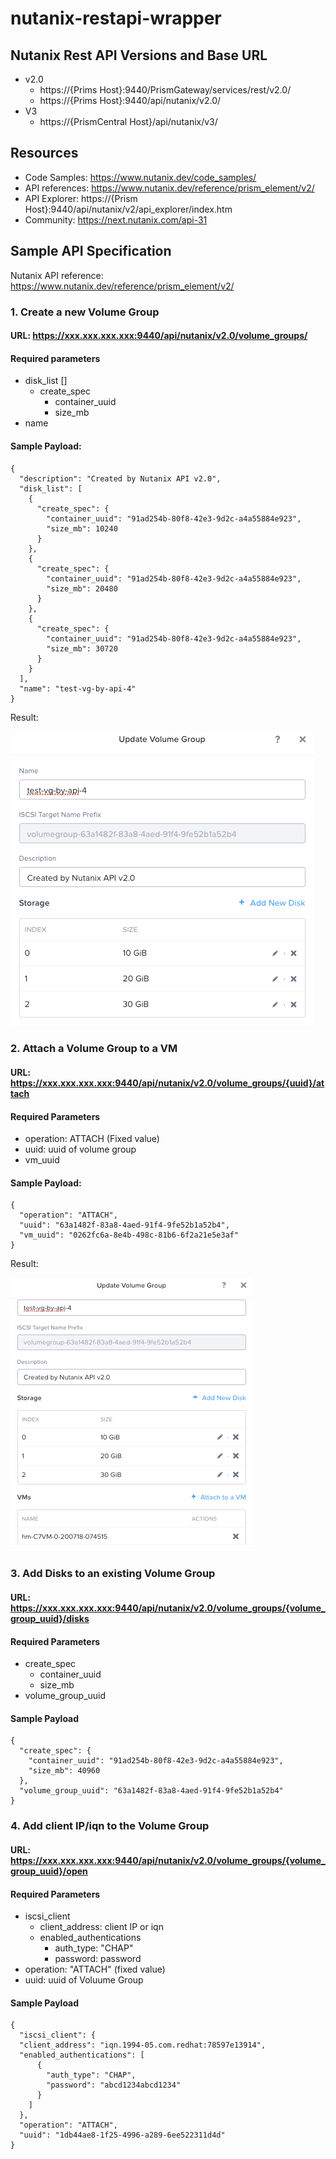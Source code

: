 # nutanix-restapi-wrapper

## Nutanix Rest API Versions and Base URL

* v2.0
  * https://{Prims Host}:9440/PrismGateway/services/rest/v2.0/
  * https://{Prims Host}:9440/api/nutanix/v2.0/
* V3
  * https://{PrismCentral Host}/api/nutanix/v3/


## Resources

* Code Samples: https://www.nutanix.dev/code_samples/
* API references: https://www.nutanix.dev/reference/prism_element/v2/
* API Explorer: https://{Prism Host}:9440/api/nutanix/v2/api_explorer/index.htm
* Community: https://next.nutanix.com/api-31


## Sample API Specification

Nutanix API reference: https://www.nutanix.dev/reference/prism_element/v2/

### 1. Create a new Volume Group

#### URL: https://xxx.xxx.xxx.xxx:9440/api/nutanix/v2.0/volume_groups/

#### Required parameters
* disk_list []
   * create_spec
      * container_uuid
      * size_mb
* name

#### Sample Payload:
```
{
  "description": "Created by Nutanix API v2.0",
  "disk_list": [
    {
      "create_spec": {
        "container_uuid": "91ad254b-80f8-42e3-9d2c-a4a55884e923",
        "size_mb": 10240
      }
    },
    {
      "create_spec": {
        "container_uuid": "91ad254b-80f8-42e3-9d2c-a4a55884e923",
        "size_mb": 20480
      }
    },
    {
      "create_spec": {
        "container_uuid": "91ad254b-80f8-42e3-9d2c-a4a55884e923",
        "size_mb": 30720
      }
    }
  ],
  "name": "test-vg-by-api-4"
}
```

Result:

![result](resources/CreateVG_result.png)

### 2. Attach a Volume Group to a VM

#### URL: https://xxx.xxx.xxx.xxx:9440/api/nutanix/v2.0/volume_groups/{uuid}/attach

#### Required Parameters

* operation: ATTACH (Fixed value)
* uuid: uuid of volume group
* vm_uuid

#### Sample Payload:
```
{
  "operation": "ATTACH",
  "uuid": "63a1482f-83a8-4aed-91f4-9fe52b1a52b4",
  "vm_uuid": "0262fc6a-8e4b-498c-81b6-6f2a21e5e3af"
}
```

Result:

![Result](resources/AttachVGroup2VM.png)

### 3. Add Disks to an existing Volume Group

#### URL: https://xxx.xxx.xxx.xxx:9440/api/nutanix/v2.0/volume_groups/{volume_group_uuid}/disks

#### Required Parameters

* create_spec
  * container_uuid
  * size_mb
* volume_group_uuid

#### Sample Payload

```
{
  "create_spec": {
    "container_uuid": "91ad254b-80f8-42e3-9d2c-a4a55884e923",
    "size_mb": 40960
  },
  "volume_group_uuid": "63a1482f-83a8-4aed-91f4-9fe52b1a52b4"
}
```

### 4. Add client IP/iqn to the Volume Group

#### URL: https://xxx.xxx.xxx.xxx:9440/api/nutanix/v2.0/volume_groups/{volume_group_uuid}/open

#### Required Parameters
* iscsi_client
  * client_address: client IP or iqn
  * enabled_authentications
    * auth_type: "CHAP"
    * password: password
* operation: "ATTACH" (fixed value)
* uuid: uuid of Voluume Group

#### Sample Payload
```
{
  "iscsi_client": {
  "client_address": "iqn.1994-05.com.redhat:78597e13914",
  "enabled_authentications": [
      {
        "auth_type": "CHAP",
        "password": "abcd1234abcd1234"
      }
    ]
  },
  "operation": "ATTACH",
  "uuid": "1db44ae8-1f25-4996-a289-6ee522311d4d"
}
```


